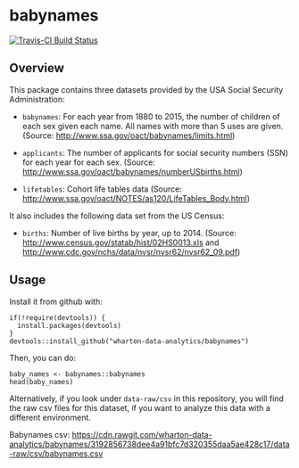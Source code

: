 # babynames

[![Travis-CI Build Status](https://travis-ci.org/hadley/babynames.svg?branch=master)](https://travis-ci.org/hadley/babynames)

## Overview

This package contains three datasets provided by the USA Social Security Administration:

* `babynames`: For each year from 1880 to 2015, the number of children of 
  each sex given each name. All names with more than 5 uses are given.
  (Source: http://www.ssa.gov/oact/babynames/limits.html)

* `applicants`: The number of applicants for social security numbers (SSN) for
  each year for each sex. 
  (Source: http://www.ssa.gov/oact/babynames/numberUSbirths.html)

* `lifetables`: Cohort life tables data
  (Source: http://www.ssa.gov/oact/NOTES/as120/LifeTables_Body.html)

It also includes the following data set from the US Census:

* `births`: Number of live births by year, up to 2014.
  (Source: http://www.census.gov/statab/hist/02HS0013.xls and
  http://www.cdc.gov/nchs/data/nvsr/nvsr62/nvsr62_09.pdf)


## Usage

Install it from github with:
  
```{r}
if(!require(devtools)) {
  install.packages(devtools)
}
devtools::install_github("wharton-data-analytics/babynames")
```

Then, you can do:

```{r}
baby_names <- babynames::babynames
head(baby_names)
```

Alternatively, if you look under `data-raw/csv` in this repository, you will find the raw csv files for this dataset, if you want to analyze this data with a different environment.

Babynames csv: https://cdn.rawgit.com/wharton-data-analytics/babynames/3192856738dee4a91bfc7d320355daa5ae428c17/data-raw/csv/babynames.csv
